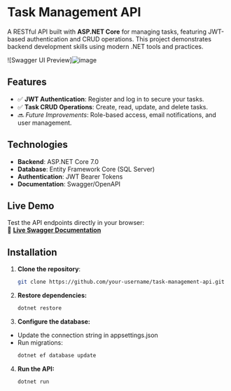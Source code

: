 # Task Management API

A RESTful API built with **ASP.NET Core** for managing tasks, featuring JWT-based authentication and CRUD operations. This project demonstrates backend development skills using modern .NET tools and practices.

![Swagger UI Preview]![image](https://github.com/user-attachments/assets/bf8d15c2-d6f2-48be-bded-17b7d7793e27)


## Features
- ✅ **JWT Authentication**: Register and log in to secure your tasks.
- ✅ **Task CRUD Operations**: Create, read, update, and delete tasks.
- 🔜 *Future Improvements*: Role-based access, email notifications, and user management.

## Technologies
- **Backend**: ASP.NET Core 7.0
- **Database**: Entity Framework Core (SQL Server)
- **Authentication**: JWT Bearer Tokens
- **Documentation**: Swagger/OpenAPI

## Live Demo
Test the API endpoints directly in your browser:  
🔗 **[Live Swagger Documentation](https://task-manager.nexthor.dev/swagger/index.html)**

## Installation
1. **Clone the repository**:
   ```bash
   git clone https://github.com/your-username/task-management-api.git
   ```
2. **Restore dependencies:**
   ```bash
   dotnet restore
   ```
3. **Configure the database:**
* Update the connection string in appsettings.json
* Run migrations:
   ```bash
   dotnet ef database update
   ```
4. **Run the API:**
   ```bash
   dotnet run
   ```
